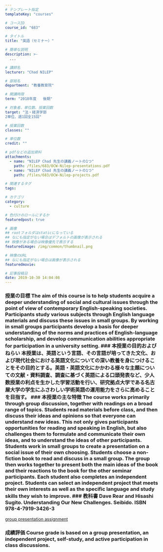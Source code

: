 ```yaml
---
# テンプレート指定
templateKey: "courses"

# コースID
course_id: "683"

# タイトル
title: "英語（セミナー）"

# 簡単な説明
description: >-
  ...

# 講師名
lecturer: "Chad NILEP"

# 部局名
department: "教養教育院"

# 開講時限
term: "2018年度	後期"

# 対象者、単位数、授業回数
target: "法・経済学部
2単位、週1回全15回"

# 授業回数
classes: ""

# 単位数
credit: ""

# pdfなどの追加資料
attachments: 
  - name: "NILEP Chad 先生の講義ノートの1つ" 
    path: /files/683/OCW-Nilep-presentations.pdf
  - name: "NILEP Chad 先生の講義ノートの1つ" 
    path: /files/683/OCW-Nilep-projects.pdf

# 関連するタグ
tags:

# カテゴリ
category:
  - culture

# 色付けのロールにするか
featuredpost: true

# 画像
## rootフォルダはstaticになっている
## なにも指定がない場合はデフォルトの画像が表示される
## 映像がある場合は映像優先で表示する
featuredimage: /img/common/thumbnail.png

# 映像のURL
## なにも指定がない場合は画像が表示される
featuredmovie: 

# 記事投稿日
date: 2019-10-30 14:04:08
---
```


### 授業の目標 The aim of this course is to help students acquire a deeper understanding of social and cultural issues through the point of view of contemporary English-speaking societies. Participants study various subjects through English language materials and discuss these issues in small groups. By working in small groups participants develop a basis for deeper understanding of the norms and practices of English-language scholarship, and develop communication abilities appropriate for participation in a university setting. ### 本授業の目的およびねらい 本授業は、英語という言語、その言語が培ってきた文化、および現代社会における英語文化についての深い教養を身につけることをその目的とする。英語・英語文化にかかわる様々な主題についての文献・資料調査、調査に基づく英語による口頭発表など、少人数授業の利点を生かした学習活動を行い、研究拠点大学である名古屋大学の学生にふさわしい学術英語の運用能力をさらに高めることを目指す。 ### 本授業の主な特徴 The course works primarily through group discussion, together with readings on a broad range of topics. Students read materials before class, and then discuss their ideas and opinions so that everyone can understand new ideas. This not only gives participants opportunities for reading and speaking in English, but also challenges them to formulate and communicate their own ideas, and to understand the ideas of other participants. Students work in small groups to create a presentation on a social issue of their own choosing. Students choose a non-fiction book to read and discuss in a small group. The group then works together to present both the main ideas of the book and their reactions to the book for the other seminar participants. Each student also completes an independent project. Students can select an independent project that meets their own interests as well as the specific language and study skills they wish to improve. ### 教科書 Dave Rear and Hisashi Sugito. Understanding Our New Challenges. Seibido. ISBN 978-4-7919-3426-3



[group presentation assignment](/files/683/OCW-Nilep-presentations.pdf) 



### 成績評価 Course grade is based on a group presentation, an independent project, self-study, and active participation in class discussions.

